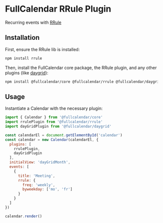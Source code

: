 
# FullCalendar RRule Plugin

Recurring events with [RRule](https://github.com/jakubroztocil/rrule)

## Installation

First, ensure the RRule lib is installed:

```sh
npm install rrule
```

Then, install the FullCalendar core package, the RRule plugin, and any other plugins (like [daygrid](https://fullcalendar.io/docs/month-view)):

```sh
npm install @fullcalendar/core @fullcalendar/rrule @fullcalendar/daygrid
```

## Usage

Instantiate a Calendar with the necessary plugin:

```js
import { Calendar } from '@fullcalendar/core'
import rrulePlugin from '@fullcalendar/rrule'
import dayGridPlugin from '@fullcalendar/daygrid'

const calendarEl = document.getElementById('calendar')
const calendar = new Calendar(calendarEl, {
  plugins: [
    rrulePlugin,
    dayGridPlugin
  ],
  initialView: 'dayGridMonth',
  events: [
    {
      title: 'Meeting',
      rrule: {
        freq: 'weekly',
        byweekday: ['mo', 'fr']
      }
    }
  ]
})

calendar.render()
```
